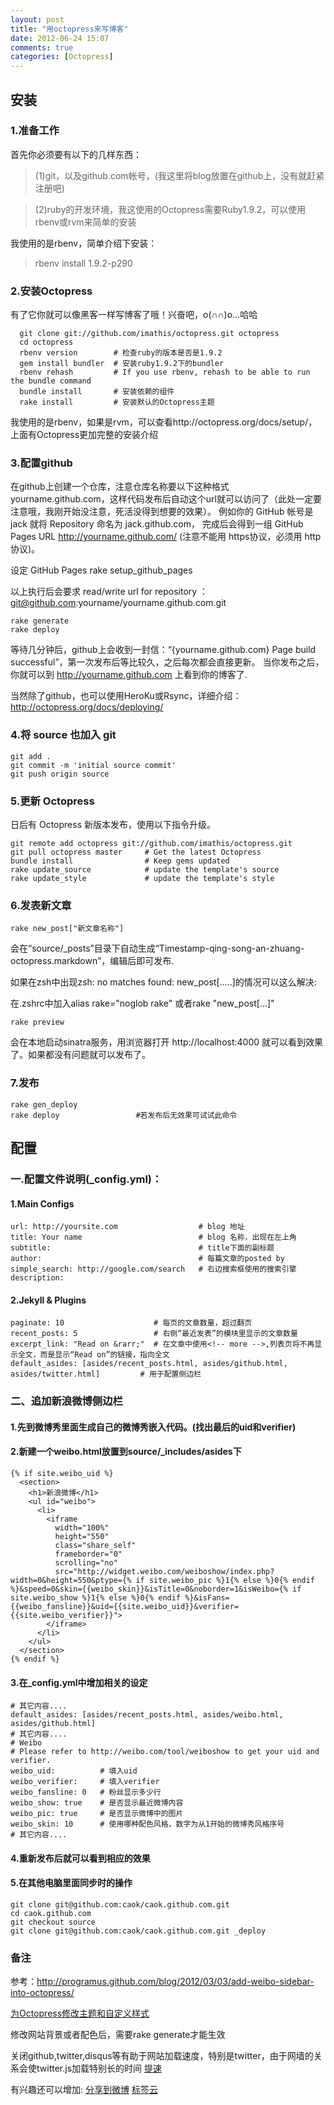 ```yaml
---
layout: post
title: "用octopress来写博客"
date: 2012-06-24 15:07
comments: true
categories: [Octopress]
---
```


安装
----
### 1.准备工作
首先你必须要有以下的几样东西：
> (1)git，以及github.com帐号，(我这里将blog放置在github上，没有就赶紧注册吧)
<!-- more -->

> (2)ruby的开发环境，我这使用的Octopress需要Ruby1.9.2，可以使用rbenv或rvm来简单的安装

我使用的是rbenv，简单介绍下安装：
> rbenv install 1.9.2-p290

### 2.安装Octopress
有了它你就可以像黑客一样写博客了哦！兴奋吧，o(∩∩)o...哈哈

      git clone git://github.com/imathis/octopress.git octopress
      cd octopress
      rbenv version        # 检查ruby的版本是否是1.9.2
      gem install bundler  # 安装ruby1.9.2下的bundler
      rbenv rehash         # If you use rbenv, rehash to be able to run the bundle command
      bundle install       # 安装依赖的组件
      rake install         # 安装默认的Octopress主题

我使用的是rbenv，如果是rvm，可以查看http://octopress.org/docs/setup/，上面有Octopress更加完整的安装介绍

### 3.配置github
在github上创建一个仓库，注意仓库名称要以下这种格式yourname.github.com，这样代码发布后自动这个url就可以访问了（此处一定要注意哦，我刚开始没注意，死活没得到想要的效果）。
例如你的 GitHub 帐号是 jack 就将 Repository 命名为 jack.github.com， 完成后会得到一组 GitHub Pages URL http://yourname.github.com/ (注意不能用 https协议，必须用 http协议)。

设定 GitHub Pages
    rake setup_github_pages

以上执行后会要求 read/write url for repository ：
git@github.com:yourname/yourname.github.com.git

    rake generate
    rake deploy

等待几分钟后，github上会收到一封信：“{yourname.github.com} Page build successful”，第一次发布后等比较久，之后每次都会直接更新。
当你发布之后，你就可以到 http://yourname.github.com 上看到你的博客了.

当然除了github，也可以使用HeroKu或Rsync，详细介绍：http://octopress.org/docs/deploying/

### 4.将 source 也加入 git

    git add .
    git commit -m 'initial source commit'
    git push origin source

### 5.更新 Octopress
日后有 Octopress 新版本发布，使用以下指令升级。

    git remote add octopress git://github.com/imathis/octopress.git
    git pull octopress master     # Get the latest Octopress
    bundle install                # Keep gems updated
    rake update_source            # update the template's source
    rake update_style             # update the template's style

### 6.发表新文章
    rake new_post["新文章名称"]

会在“source/_posts”目录下自动生成“Timestamp-qing-song-an-zhuang-octopress.markdown”，编辑后即可发布.

如果在zsh中出现zsh: no matches found: new_post[.....]的情况可以这么解决:

在.zshrc中加入alias rake="noglob rake"
或者rake "new_post[...]"

    rake preview

会在本地启动sinatra服务，用浏览器打开 http://localhost:4000 就可以看到效果了。如果都没有问题就可以发布了。

### 7.发布

    rake gen_deploy
    rake deploy                 #若发布后无效果可试试此命令

配置
----
### 一.配置文件说明(_config.yml)：
#### 1.Main Configs

    url: http://yoursite.com                  # blog 地址
    title: Your name                          # blog 名称，出现在左上角
    subtitle:                                 # title下面的副标题
    author:                                   # 每篇文章的posted by
    simple_search: http://google.com/search   # 右边搜索框使用的搜索引擎
    description:

#### 2.Jekyll & Plugins

    paginate: 10                    # 每页的文章数量，超过翻页
    recent_posts: 5                 # 右侧“最近发表”的模块里显示的文章数量
    excerpt_link: "Read on &rarr;"  # 在文章中使用<!-- more -->,列表页将不再显示全文，而是显示“Read on”的链接，指向全文
    default_asides: [asides/recent_posts.html, asides/github.html, asides/twitter.html]         # 用于配置侧边栏

### 二、追加新浪微博侧边栏
#### 1.先到微博秀里面生成自己的微博秀嵌入代码。(找出最后的uid和verifier)
#### 2.新建一个weibo.html放置到source/_includes/asides下

    {% if site.weibo_uid %}
      <section>
        <h1>新浪微博</h1>
        <ul id="weibo">
          <li>
            <iframe
              width="100%"
              height="550"
              class="share_self"
              frameborder="0"
              scrolling="no"
              src="http://widget.weibo.com/weiboshow/index.php?width=0&height=550&ptype={% if site.weibo_pic %}1{% else %}0{% endif %}&speed=0&skin={{weibo_skin}}&isTitle=0&noborder=1&isWeibo={% if site.weibo_show %}1{% else %}0{% endif %}&isFans={{weibo_fansline}}&uid={{site.weibo_uid}}&verifier={{site.weibo_verifier}}">
            </iframe>
          </li>
        </ul>
      </section>
    {% endif %}

#### 3.在_config.yml中增加相关的设定

    # 其它内容....
    default_asides: [asides/recent_posts.html, asides/weibo.html, asides/github.html]
    # 其它内容....
    # Weibo
    # Please refer to http://weibo.com/tool/weiboshow to get your uid and verifier.
    weibo_uid:          # 填入uid
    weibo_verifier:     # 填入verifier
    weibo_fansline: 0   # 粉丝显示多少行
    weibo_show: true    # 是否显示最近微博内容
    weibo_pic: true     # 是否显示微博中的图片
    weibo_skin: 10      # 使用哪种配色风格，数字为从1开始的微博秀风格序号
    # 其它内容....

#### 4.重新发布后就可以看到相应的效果

#### 5.在其他电脑里面同步时的操作

    git clone git@github.com:caok/caok.github.com.git
    cd caok.github.com
    git checkout source
    git clone git@github.com:caok/caok.github.com.git _deploy

### 备注
参考：http://programus.github.com/blog/2012/03/03/add-weibo-sidebar-into-octopress/

<a href="http://yanping.me/cn/blog/2012/01/07/theming-and-customization/">为Octopress修改主题和自定义样式</a>

修改网站背景或者配色后，需要rake generate才能生效

关闭github,twitter,disqus等有助于网站加载速度，特别是twitter，由于网墙的关系会使twitter.js加载特别长的时间
<a href="http://blog.jphpsf.com/2012/06/12/squeezing-octopress-for-faster-load-times">提速</a>

有兴趣还可以增加:
<a href="http://programus.github.com/blog/2012/03/04/share-weibo-button/">分享到微博</a>
<a href="https://github.com/tokkonopapa/octopress-tagcloud">标签云</a>

